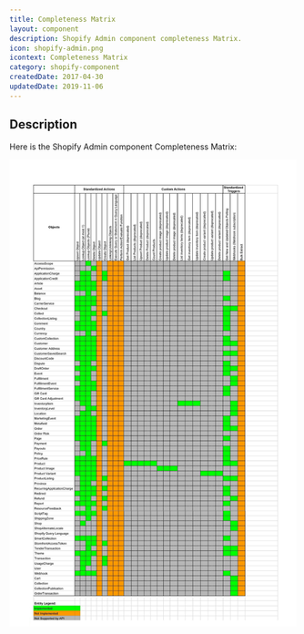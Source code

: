 ```yaml
---
title: Completeness Matrix
layout: component
description: Shopify Admin component completeness Matrix.
icon: shopify-admin.png
icontext: Completeness Matrix
category: shopify-component
createdDate: 2017-04-30
updatedDate: 2019-11-06
---
```


## Description

Here is the Shopify Admin component Completeness Matrix:

![Shopify Admin component Completeness Matrix](img/completeness-matrix.png)
